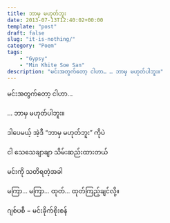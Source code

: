 ```yaml
---
title: ဘာမှ မဟုတ်ဘူး
date: 2013-07-13T12:40:02+00:00
template: "post"  
draft: false  
slug: "it-is-nothing/"  
category: "Poem"
tags:
    - "Gypsy"
    - "Min Khite Soe San"
description: "မင်းအတွက်တော့ ငါဟာ… … ဘာမှ မဟုတ်ပါဘူး။"
---
```

မင်းအတွက်တော့ ငါဟာ…
  
… ဘာမှ မဟုတ်ပါဘူး။

ဒါပေမယ့် အဲ့ဒီ &#8220;ဘာမှ မဟုတ်ဘူး&#8221; ကိုပဲ
  
ငါ သေသေချာချာ သိမ်းဆည်းထားတယ်
  
မင်းကို သတိရတဲ့အခါ
  
မကြာ… မကြာ… ထုတ်… ထုတ်ကြည့်ချင်လို့။

ဂျစ်ပစီ − မင်းခိုက်စိုးစန်